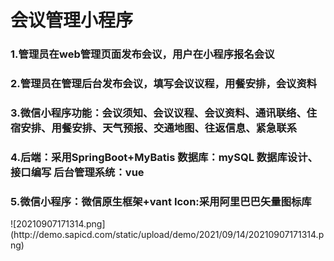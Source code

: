 # 会议管理小程序
<h3>1.管理员在web管理页面发布会议，用户在小程序报名会议<br></h3>
<h3>2.管理员在管理后台发布会议，填写会议议程，用餐安排，会议资料<br></h3>
<h3>3.微信小程序功能：会议须知、会议议程、会议资料、通讯联络、住宿安排、用餐安排、天气预报、交通地图、往返信息、紧急联系<br></h3>
<h3>4.后端：采用SpringBoot+MyBatis 数据库：mySQL 数据库设计、接口编写 后台管理系统：vue <br></h3>
<h3>5.微信小程序：微信原生框架+vant Icon:采用阿里巴巴矢量图标库<br></h3>
![20210907171314.png](http://demo.sapicd.com/static/upload/demo/2021/09/14/20210907171314.png)
